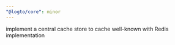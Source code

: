 ```yaml
---
"@logto/core": minor
---
```


implement a central cache store to cache well-known with Redis implementation
